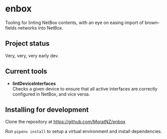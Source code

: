 # enbox

Tooling for linting NetBox contents, with an eye on easing import of brown-fields networks into NetBox.

## Project status

Very, very, very early dev.

## Current tools

- **lintDeviceInterfaces**  
  Checks a given device to ensure that all active interfaces are correctly configured in NetBox, and vice versa.

## Installing for development

Clone the repository at https://github.com/MoratNZ/enbox

Run `pipenv install` to setup a virtual environment and install dependencies.
